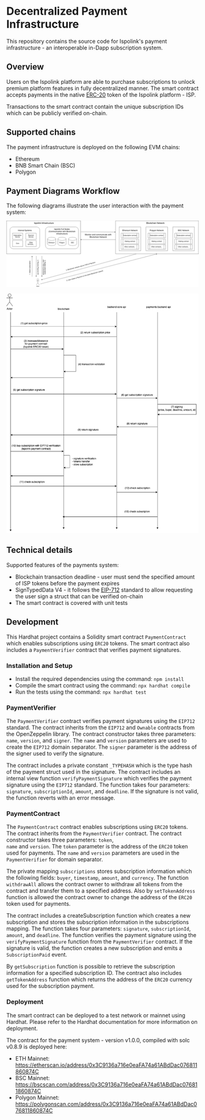 # Decentralized Payment Infrastructure

This repository contains the source code for Ispolink's payment infrastructure - an interoperable in-Dapp subscription system.


## Overview

Users on the Ispolink platform are able to purchase subscriptions to unlock premium platform features in fully decentralized manner. The smart contract accepts payments in the native [ERC-20](https://eips.ethereum.org/EIPS/eip-20) token of the Ispolink platform - ISP.

Transactions to the smart contract contain the unique subscription IDs which can be publicly verified on-chain.


## Supported chains

The payment infrastructure is deployed on the following EVM chains:

- Ethereum
- BNB Smart Chain (BSC)
- Polygon


## Payment Diagrams Workflow

The following diagrams illustrate the user interaction with the payment system:

![Payment Diagram High-Level Overview](diagrams/payment-flow-high-level-overview.png)

![Payment Diagram Technical Overview](diagrams/payment-flow-technical-overview.png)


## Technical details

Supported features of the payments system:

- Blockchain transaction deadline - user must send the specified amount of ISP tokens before the payment expires
- SignTypedData V4 - it follows the [EIP-712](https://eips.ethereum.org/EIPS/eip-712) standard to allow requesting the user sign a struct that can be verified on-chain
- The smart contract is covered with unit tests


## Development

This Hardhat project contains a Solidity smart contract `PaymentContract` which enables subscriptions using `ERC20` tokens. The smart contract also includes a `PaymentVerifier` contract that verifies payment signatures.


### Installation and Setup

- Install the required dependencies using the command: `npm install`
- Compile the smart contract using the command: `npx hardhat compile`
- Run the tests using the command: `npx hardhat test`


### PaymentVerifier

The `PaymentVerifier` contract verifies payment signatures using the `EIP712` standard. The contract inherits from the `EIP712` and `Ownable` contracts from the OpenZeppelin library. 
The contract constructor takes three parameters: `name`, `version`, and `signer`. The `name` and `version` parameters are used to create the `EIP712` domain separator. 
The `signer` parameter is the address of the signer used to verify the signature.

The contract includes a private constant `_TYPEHASH` which is the type hash of the payment struct used in the signature. The contract includes an internal view 
function `verifyPaymentSignature` which verifies the payment signature using the `EIP712` standard. The function takes four parameters: `signature`, `subscriptionId`, `amount`, and `deadline`. 
If the signature is not valid, the function reverts with an error message.


### PaymentContract

The `PaymentContract` contract enables subscriptions using `ERC20` tokens. The contract inherits from the `PaymentVerifier` contract. The contract constructor takes three parameters: `token`,  
`name` and `version`. The `token` parameter is the address of the `ERC20` token used for payments. The `name` and `version` parameters are used in the `PaymentVerifier` for domain separator.

The private mapping `subscriptions` stores subscription information which the following fields: `buyer`, `timestamp`, `amount`, and `currency`.
The function `withdrawAll`  allows the contract owner to withdraw all tokens from the contract and transfer them to a specified address. 
Also by `setTokenAddress` function is allowed the contract owner to change the address of the `ERC20` token used for payments.

The contract includes a createSubscription function which creates a new subscription and stores the subscription information in the subscriptions mapping. The function takes four parameters: `signature`, 
`subscriptionId`, `amount`, and `deadline`. The function verifies the payment signature using the `verifyPaymentSignature` function from the `PaymentVerifier` contract. If the signature is valid, 
the function creates a new subscription and emits a `SubscriptionPaid` event.

By `getSubscription` function is possible to retrieve the subscription information for a specified subscription ID. The contract also includes `getTokenAddress` function which returns the
address of the `ERC20` currency used for the subscription payment.


### Deployment

The smart contract can be deployed to a test network or mainnet using Hardhat. Please refer to the Hardhat documentation for more information on deployment.

The contract for the payment system - version v1.0.0, compiled with solc v0.8.9 is deployed here:

- ETH Mainnet: https://etherscan.io/address/0x3C9136a716e0eaFA74a61ABdDac076811860874C
- BSC Mainnet: https://bscscan.com/address/0x3C9136a716e0eaFA74a61ABdDac076811860874C
- Polygon Mainnet: https://polygonscan.com/address/0x3C9136a716e0eaFA74a61ABdDac076811860874C

